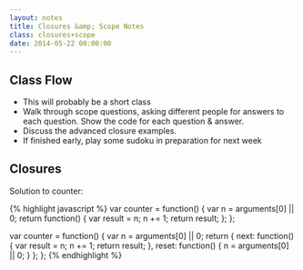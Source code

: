 ```yaml
---
layout: notes
title: Closures &amp; Scope Notes
class: closures+scope
date: 2014-05-22 00:00:00
---
```


## Class Flow

* This will probably be a short class
* Walk through scope questions, asking different people for answers to each
  question. Show the code for each question & answer.
* Discuss the advanced closure examples.
* If finished early, play some sudoku in preparation for next week

## Closures

Solution to counter:

{% highlight javascript %}
var counter = function() {
  var n = arguments[0] || 0;
  return function() {
    var result = n;
    n += 1;
    return result;
  };
};

var counter = function() {
  var n = arguments[0] || 0;
  return {
    next: function() {
      var result = n;
      n += 1;
      return result;
    },
    reset: function() {
      n = arguments[0] || 0;
    }
  };
};
{% endhighlight %}

